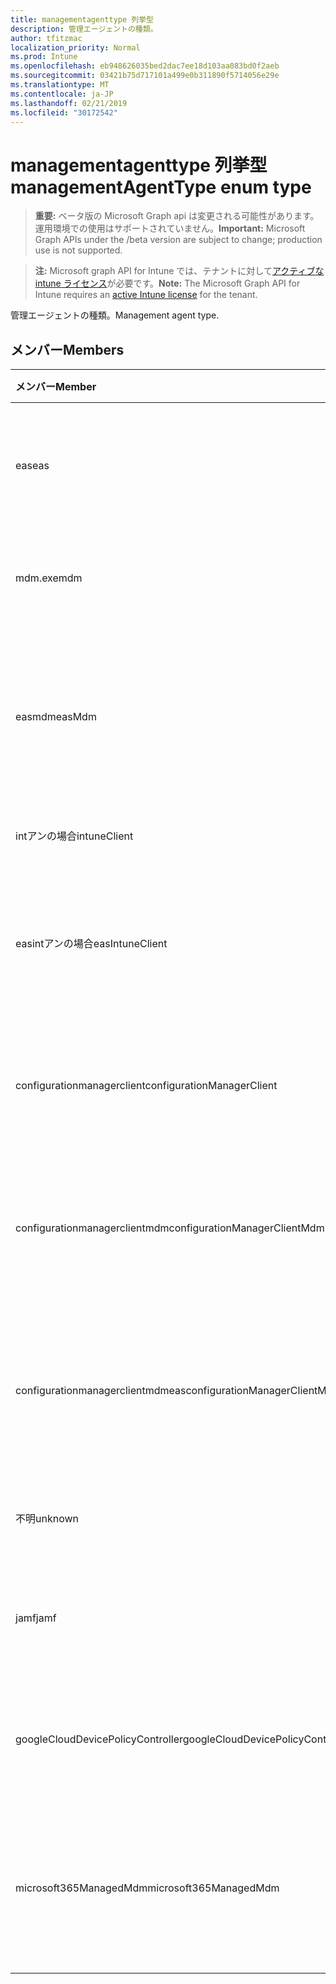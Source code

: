 ```yaml
---
title: managementagenttype 列挙型
description: 管理エージェントの種類。
author: tfitzmac
localization_priority: Normal
ms.prod: Intune
ms.openlocfilehash: eb948626035bed2dac7ee18d103aa083bd0f2aeb
ms.sourcegitcommit: 03421b75d717101a499e0b311890f5714056e29e
ms.translationtype: MT
ms.contentlocale: ja-JP
ms.lasthandoff: 02/21/2019
ms.locfileid: "30172542"
---
```

# <a name="managementagenttype-enum-type"></a><span data-ttu-id="16c49-103">managementagenttype 列挙型</span><span class="sxs-lookup"><span data-stu-id="16c49-103">managementAgentType enum type</span></span>

> <span data-ttu-id="16c49-104">**重要:** ベータ版の Microsoft Graph api は変更される可能性があります。運用環境での使用はサポートされていません。</span><span class="sxs-lookup"><span data-stu-id="16c49-104">**Important:** Microsoft Graph APIs under the /beta version are subject to change; production use is not supported.</span></span>

> <span data-ttu-id="16c49-105">**注:** Microsoft graph API for Intune では、テナントに対して[アクティブな intune ライセンス](https://go.microsoft.com/fwlink/?linkid=839381)が必要です。</span><span class="sxs-lookup"><span data-stu-id="16c49-105">**Note:** The Microsoft Graph API for Intune requires an [active Intune license](https://go.microsoft.com/fwlink/?linkid=839381) for the tenant.</span></span>

<span data-ttu-id="16c49-106">管理エージェントの種類。</span><span class="sxs-lookup"><span data-stu-id="16c49-106">Management agent type.</span></span>

## <a name="members"></a><span data-ttu-id="16c49-107">メンバー</span><span class="sxs-lookup"><span data-stu-id="16c49-107">Members</span></span>
|<span data-ttu-id="16c49-108">メンバー</span><span class="sxs-lookup"><span data-stu-id="16c49-108">Member</span></span>|<span data-ttu-id="16c49-109">値</span><span class="sxs-lookup"><span data-stu-id="16c49-109">Value</span></span>|<span data-ttu-id="16c49-110">説明</span><span class="sxs-lookup"><span data-stu-id="16c49-110">Description</span></span>|
|:---|:---|:---|
|<span data-ttu-id="16c49-111">eas</span><span class="sxs-lookup"><span data-stu-id="16c49-111">eas</span></span>|<span data-ttu-id="16c49-112">1-d</span><span class="sxs-lookup"><span data-stu-id="16c49-112">1</span></span>|<span data-ttu-id="16c49-113">デバイスは、Exchange server によって管理されています。</span><span class="sxs-lookup"><span data-stu-id="16c49-113">The device is managed by Exchange server.</span></span>|
|<span data-ttu-id="16c49-114">mdm.exe</span><span class="sxs-lookup"><span data-stu-id="16c49-114">mdm</span></span>|<span data-ttu-id="16c49-115">pbm-2</span><span class="sxs-lookup"><span data-stu-id="16c49-115">2</span></span>|<span data-ttu-id="16c49-116">デバイスは Intune MDM によって管理されます。</span><span class="sxs-lookup"><span data-stu-id="16c49-116">The device is managed by Intune MDM.</span></span>|
|<span data-ttu-id="16c49-117">easmdm</span><span class="sxs-lookup"><span data-stu-id="16c49-117">easMdm</span></span>|<span data-ttu-id="16c49-118">1/3</span><span class="sxs-lookup"><span data-stu-id="16c49-118">3</span></span>|<span data-ttu-id="16c49-119">デバイスは、Exchange server と Intune MDM の両方によって管理されます。</span><span class="sxs-lookup"><span data-stu-id="16c49-119">The device is managed by both Exchange server and Intune MDM.</span></span>|
|<span data-ttu-id="16c49-120">intアンの場合</span><span class="sxs-lookup"><span data-stu-id="16c49-120">intuneClient</span></span>|<span data-ttu-id="16c49-121">2/4</span><span class="sxs-lookup"><span data-stu-id="16c49-121">4</span></span>|<span data-ttu-id="16c49-122">Intune クライアント管理。</span><span class="sxs-lookup"><span data-stu-id="16c49-122">Intune client managed.</span></span>|
|<span data-ttu-id="16c49-123">easintアンの場合</span><span class="sxs-lookup"><span data-stu-id="16c49-123">easIntuneClient</span></span>|<span data-ttu-id="16c49-124">5</span><span class="sxs-lookup"><span data-stu-id="16c49-124">5</span></span>|<span data-ttu-id="16c49-125">デバイスは EAS で、Intune クライアントはデュアル管理されています。</span><span class="sxs-lookup"><span data-stu-id="16c49-125">The device is EAS and Intune client dual managed.</span></span>|
|<span data-ttu-id="16c49-126">configurationmanagerclient</span><span class="sxs-lookup"><span data-stu-id="16c49-126">configurationManagerClient</span></span>|<span data-ttu-id="16c49-127">~</span><span class="sxs-lookup"><span data-stu-id="16c49-127">8</span></span>|<span data-ttu-id="16c49-128">デバイスは構成マネージャーによって管理されています。</span><span class="sxs-lookup"><span data-stu-id="16c49-128">The device is managed by Configuration Manager.</span></span>|
|<span data-ttu-id="16c49-129">configurationmanagerclientmdm</span><span class="sxs-lookup"><span data-stu-id="16c49-129">configurationManagerClientMdm</span></span>|<span data-ttu-id="16c49-130">個</span><span class="sxs-lookup"><span data-stu-id="16c49-130">10</span></span>|<span data-ttu-id="16c49-131">デバイスは、構成マネージャーおよび MDM によって管理されます。</span><span class="sxs-lookup"><span data-stu-id="16c49-131">The device is managed by Configuration Manager and MDM.</span></span>|
|<span data-ttu-id="16c49-132">configurationmanagerclientmdmeas</span><span class="sxs-lookup"><span data-stu-id="16c49-132">configurationManagerClientMdmEas</span></span>|<span data-ttu-id="16c49-133">#</span><span class="sxs-lookup"><span data-stu-id="16c49-133">11</span></span>|<span data-ttu-id="16c49-134">デバイスは、構成マネージャー、MDM、Eas によって管理されます。</span><span class="sxs-lookup"><span data-stu-id="16c49-134">The device is managed by Configuration Manager, MDM and Eas.</span></span>|
|<span data-ttu-id="16c49-135">不明</span><span class="sxs-lookup"><span data-stu-id="16c49-135">unknown</span></span>|<span data-ttu-id="16c49-136">16</span><span class="sxs-lookup"><span data-stu-id="16c49-136">16</span></span>|<span data-ttu-id="16c49-137">管理エージェントの種類が不明です。</span><span class="sxs-lookup"><span data-stu-id="16c49-137">Unknown management agent type.</span></span>|
|<span data-ttu-id="16c49-138">jamf</span><span class="sxs-lookup"><span data-stu-id="16c49-138">jamf</span></span>|<span data-ttu-id="16c49-139">32</span><span class="sxs-lookup"><span data-stu-id="16c49-139">32</span></span>|<span data-ttu-id="16c49-140">デバイス属性は、Jamf から取得されます。</span><span class="sxs-lookup"><span data-stu-id="16c49-140">The device attributes are fetched from Jamf.</span></span>|
|<span data-ttu-id="16c49-141">googleCloudDevicePolicyController</span><span class="sxs-lookup"><span data-stu-id="16c49-141">googleCloudDevicePolicyController</span></span>|<span data-ttu-id="16c49-142">64</span><span class="sxs-lookup"><span data-stu-id="16c49-142">64</span></span>|<span data-ttu-id="16c49-143">デバイスは Google の CloudDPC によって管理されています。</span><span class="sxs-lookup"><span data-stu-id="16c49-143">The device is managed by Google's CloudDPC.</span></span>|
|<span data-ttu-id="16c49-144">microsoft365ManagedMdm</span><span class="sxs-lookup"><span data-stu-id="16c49-144">microsoft365ManagedMdm</span></span>|<span data-ttu-id="16c49-145">258</span><span class="sxs-lookup"><span data-stu-id="16c49-145">258</span></span>|<span data-ttu-id="16c49-146">このデバイスは、Microsoft 365 によって Intune によって管理されます。</span><span class="sxs-lookup"><span data-stu-id="16c49-146">This device is managed by Microsoft 365 through Intune.</span></span>|




